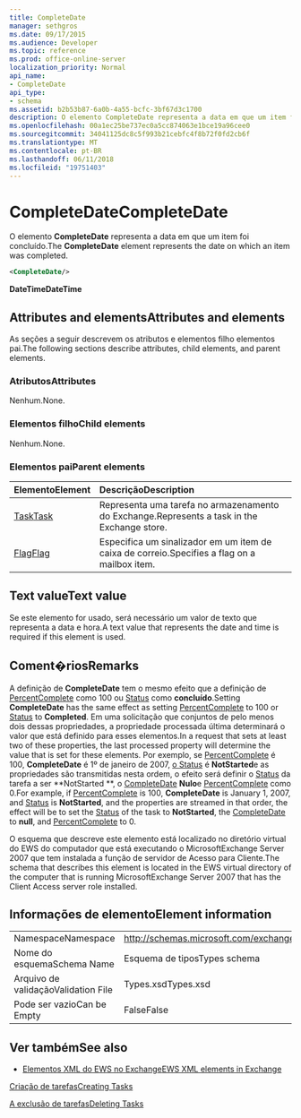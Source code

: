 ```yaml
---
title: CompleteDate
manager: sethgros
ms.date: 09/17/2015
ms.audience: Developer
ms.topic: reference
ms.prod: office-online-server
localization_priority: Normal
api_name:
- CompleteDate
api_type:
- schema
ms.assetid: b2b53b87-6a0b-4a55-bcfc-3bf67d3c1700
description: O elemento CompleteDate representa a data em que um item foi concluído.
ms.openlocfilehash: 00a1ec25be737ec0a5cc874063e1bce19a96cee0
ms.sourcegitcommit: 34041125dc8c5f993b21cebfc4f8b72f0fd2cb6f
ms.translationtype: MT
ms.contentlocale: pt-BR
ms.lasthandoff: 06/11/2018
ms.locfileid: "19751403"
---
```

# <a name="completedate"></a><span data-ttu-id="b5b5b-103">CompleteDate</span><span class="sxs-lookup"><span data-stu-id="b5b5b-103">CompleteDate</span></span>

<span data-ttu-id="b5b5b-104">O elemento **CompleteDate** representa a data em que um item foi concluído.</span><span class="sxs-lookup"><span data-stu-id="b5b5b-104">The **CompleteDate** element represents the date on which an item was completed.</span></span> 
  
```xml
<CompleteDate/>
```

 <span data-ttu-id="b5b5b-105">**DateTime**</span><span class="sxs-lookup"><span data-stu-id="b5b5b-105">**DateTime**</span></span>
## <a name="attributes-and-elements"></a><span data-ttu-id="b5b5b-106">Attributes and elements</span><span class="sxs-lookup"><span data-stu-id="b5b5b-106">Attributes and elements</span></span>

<span data-ttu-id="b5b5b-107">As seções a seguir descrevem os atributos e elementos filho elementos pai.</span><span class="sxs-lookup"><span data-stu-id="b5b5b-107">The following sections describe attributes, child elements, and parent elements.</span></span>
  
### <a name="attributes"></a><span data-ttu-id="b5b5b-108">Atributos</span><span class="sxs-lookup"><span data-stu-id="b5b5b-108">Attributes</span></span>

<span data-ttu-id="b5b5b-109">Nenhum.</span><span class="sxs-lookup"><span data-stu-id="b5b5b-109">None.</span></span>
  
### <a name="child-elements"></a><span data-ttu-id="b5b5b-110">Elementos filho</span><span class="sxs-lookup"><span data-stu-id="b5b5b-110">Child elements</span></span>

<span data-ttu-id="b5b5b-111">Nenhum.</span><span class="sxs-lookup"><span data-stu-id="b5b5b-111">None.</span></span>
  
### <a name="parent-elements"></a><span data-ttu-id="b5b5b-112">Elementos pai</span><span class="sxs-lookup"><span data-stu-id="b5b5b-112">Parent elements</span></span>

|<span data-ttu-id="b5b5b-113">**Elemento**</span><span class="sxs-lookup"><span data-stu-id="b5b5b-113">**Element**</span></span>|<span data-ttu-id="b5b5b-114">**Descrição**</span><span class="sxs-lookup"><span data-stu-id="b5b5b-114">**Description**</span></span>|
|:-----|:-----|
|[<span data-ttu-id="b5b5b-115">Task</span><span class="sxs-lookup"><span data-stu-id="b5b5b-115">Task</span></span>](task.md) <br/> |<span data-ttu-id="b5b5b-116">Representa uma tarefa no armazenamento do Exchange.</span><span class="sxs-lookup"><span data-stu-id="b5b5b-116">Represents a task in the Exchange store.</span></span>  <br/> |
|[<span data-ttu-id="b5b5b-117">Flag</span><span class="sxs-lookup"><span data-stu-id="b5b5b-117">Flag</span></span>](flag.md) <br/> |<span data-ttu-id="b5b5b-118">Especifica um sinalizador em um item de caixa de correio.</span><span class="sxs-lookup"><span data-stu-id="b5b5b-118">Specifies a flag on a mailbox item.</span></span>  <br/> |
   
## <a name="text-value"></a><span data-ttu-id="b5b5b-119">Text value</span><span class="sxs-lookup"><span data-stu-id="b5b5b-119">Text value</span></span>

<span data-ttu-id="b5b5b-120">Se este elemento for usado, será necessário um valor de texto que representa a data e hora.</span><span class="sxs-lookup"><span data-stu-id="b5b5b-120">A text value that represents the date and time is required if this element is used.</span></span>
  
## <a name="remarks"></a><span data-ttu-id="b5b5b-121">Coment�rios</span><span class="sxs-lookup"><span data-stu-id="b5b5b-121">Remarks</span></span>

<span data-ttu-id="b5b5b-122">A definição de **CompleteDate** tem o mesmo efeito que a definição de [PercentComplete](percentcomplete.md) como 100 ou [Status](status.md) como **concluído**.</span><span class="sxs-lookup"><span data-stu-id="b5b5b-122">Setting **CompleteDate** has the same effect as setting [PercentComplete](percentcomplete.md) to 100 or [Status](status.md) to **Completed**.</span></span> <span data-ttu-id="b5b5b-123">Em uma solicitação que conjuntos de pelo menos dois dessas propriedades, a propriedade processada última determinará o valor que está definido para esses elementos.</span><span class="sxs-lookup"><span data-stu-id="b5b5b-123">In a request that sets at least two of these properties, the last processed property will determine the value that is set for these elements.</span></span> <span data-ttu-id="b5b5b-124">Por exemplo, se [PercentComplete](percentcomplete.md) é 100, **CompleteDate** é 1º de janeiro de 2007, [o Status](status.md) é **NotStarted**e as propriedades são transmitidas nesta ordem, o efeito será definir o [Status](status.md) da tarefa a ser **NotStarted **, o [CompleteDate](completedate.md) **Nulo**e [PercentComplete](percentcomplete.md) como 0.</span><span class="sxs-lookup"><span data-stu-id="b5b5b-124">For example, if [PercentComplete](percentcomplete.md) is 100, **CompleteDate** is January 1, 2007, and [Status](status.md) is **NotStarted**, and the properties are streamed in that order, the effect will be to set the [Status](status.md) of the task to **NotStarted**, the [CompleteDate](completedate.md) to **null**, and [PercentComplete](percentcomplete.md) to 0.</span></span> 
  
<span data-ttu-id="b5b5b-125">O esquema que descreve este elemento está localizado no diretório virtual do EWS do computador que está executando o MicrosoftExchange Server 2007 que tem instalada a função de servidor de Acesso para Cliente.</span><span class="sxs-lookup"><span data-stu-id="b5b5b-125">The schema that describes this element is located in the EWS virtual directory of the computer that is running MicrosoftExchange Server 2007 that has the Client Access server role installed.</span></span>
  
## <a name="element-information"></a><span data-ttu-id="b5b5b-126">Informações de elemento</span><span class="sxs-lookup"><span data-stu-id="b5b5b-126">Element information</span></span>

|||
|:-----|:-----|
|<span data-ttu-id="b5b5b-127">Namespace</span><span class="sxs-lookup"><span data-stu-id="b5b5b-127">Namespace</span></span>  <br/> |http://schemas.microsoft.com/exchange/services/2006/types  <br/> |
|<span data-ttu-id="b5b5b-128">Nome do esquema</span><span class="sxs-lookup"><span data-stu-id="b5b5b-128">Schema Name</span></span>  <br/> |<span data-ttu-id="b5b5b-129">Esquema de tipos</span><span class="sxs-lookup"><span data-stu-id="b5b5b-129">Types schema</span></span>  <br/> |
|<span data-ttu-id="b5b5b-130">Arquivo de validação</span><span class="sxs-lookup"><span data-stu-id="b5b5b-130">Validation File</span></span>  <br/> |<span data-ttu-id="b5b5b-131">Types.xsd</span><span class="sxs-lookup"><span data-stu-id="b5b5b-131">Types.xsd</span></span>  <br/> |
|<span data-ttu-id="b5b5b-132">Pode ser vazio</span><span class="sxs-lookup"><span data-stu-id="b5b5b-132">Can be Empty</span></span>  <br/> |<span data-ttu-id="b5b5b-133">False</span><span class="sxs-lookup"><span data-stu-id="b5b5b-133">False</span></span>  <br/> |
   
## <a name="see-also"></a><span data-ttu-id="b5b5b-134">Ver também</span><span class="sxs-lookup"><span data-stu-id="b5b5b-134">See also</span></span>



- [<span data-ttu-id="b5b5b-135">Elementos XML do EWS no Exchange</span><span class="sxs-lookup"><span data-stu-id="b5b5b-135">EWS XML elements in Exchange</span></span>](ews-xml-elements-in-exchange.md)


[<span data-ttu-id="b5b5b-136">Criação de tarefas</span><span class="sxs-lookup"><span data-stu-id="b5b5b-136">Creating Tasks</span></span>](http://msdn.microsoft.com/library/0ef97334-e8a0-4f67-a23a-dd9e2bbad49f%28Office.15%29.aspx)
  
[<span data-ttu-id="b5b5b-137">A exclusão de tarefas</span><span class="sxs-lookup"><span data-stu-id="b5b5b-137">Deleting Tasks</span></span>](http://msdn.microsoft.com/library/a3d7e25f-8a35-4901-b1d9-d31f418ab340%28Office.15%29.aspx)

